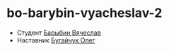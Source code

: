 # bo-barybin-vyacheslav-2
- Студент [Барыбин Вячеслав](http://t.me/@RekT1337)
- Наставник [Бугайчук Олег](http://t.me/@OlegBugaichuk)
